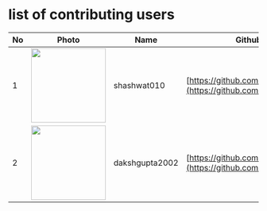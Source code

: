 # list of contributing users

| No  | Photo                                                                                       | Name              | Github Link                                                            |
| --- | ------------------------------------------------------------------------------------------- | ----------------- | ---------------------------------------------------------------------- |
| 1   | <img src="https://avatars.githubusercontent.com/u/76944311?v=4" height=150 width=150>       | shashwat010         | [https://github.com/shashwat010](https://github.com/shashwat010) 
| 2   | <img src="https://avatars.githubusercontent.com/u/78641951?s=400&u=a857f0852d768d949625ea293092b2249153444a&v=4" height=150 width=150> | dakshgupta2002 | [https://github.com/dakshgupta2002](https://github.com/dakshgupta2002) 